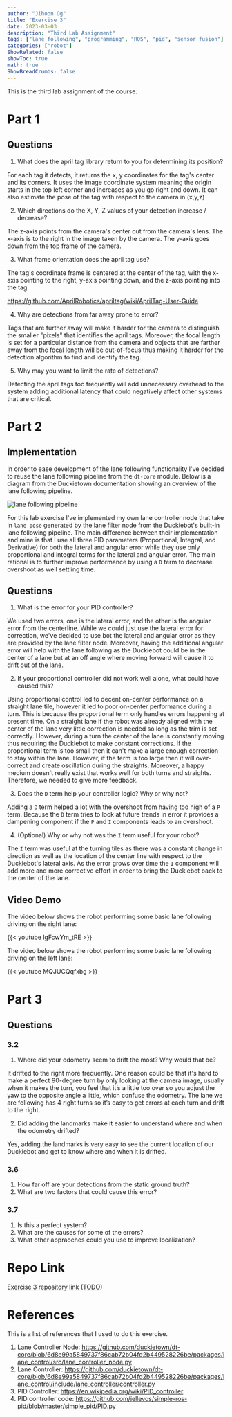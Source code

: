```yaml
---
author: "Jihoon Og"
title: "Exercise 3"
date: 2023-03-03
description: "Third Lab Assignment"
tags: ["lane following", "programming", "ROS", "pid", "sensor fusion"]
categories: ["robot"]
ShowRelated: false
showToc: true
math: true
ShowBreadCrumbs: false
---
```

This is the third lab assignment of the course.

# Part 1

## Questions

1. What does the april tag library return to you for determining its position?

For each tag it detects, it returns the x, y coordinates for the tag's center and its corners. It uses the image coordinate system meaning the origin starts in the top left corner and increases as you go right and down. It can also estimate the pose of the tag with respect to the camera in (x,y,z)

2. Which directions do the X, Y, Z values of your detection increase / decrease?

The z-axis points from the camera's center out from the camera's lens.
The x-axis is to the right in the image taken by the camera.
The y-axis goes down from the top frame of the camera.

3. What frame orientation does the april tag use?

The tag's coordinate frame is centered at the center of the tag, with the x-axis pointing to the right, y-axis pointing down, and the z-axis pointing into the tag.

https://github.com/AprilRobotics/apriltag/wiki/AprilTag-User-Guide

4. Why are detections from far away prone to error?

Tags that are further away will make it harder for the camera to distinguish the smaller "pixels" that identifies the april tags. Moreover, the focal length is set for a particular distance from the camera and objects that are farther away from the focal length will be out-of-focus thus making it harder for the detection algorithm to find and identify the tag.

5. Why may you want to limit the rate of detections?

Detecting the april tags too frequently will add unnecessary overhead to the system adding additional latency that could negatively affect other systems that are critical.

# Part 2

## Implementation

In order to ease development of the lane following functionality I've decided to reuse the lane following pipeline from the `dt-core` module. Below is a diagram from the Duckietown documentation showing an overview of the lane following pipeline.

![lane following pipeline](/uploads/data-from-img-image_pipeline_overview-77bbe28a.png)

For this lab exercise I've implemented my own lane controller node that take in `lane pose` generated by the lane filter node from the Duckiebot's built-in lane following pipeline. The main difference between their implementation and mine is that I use all three PID parameters (Proportional, Integral, and Derivative) for both the lateral and angular error while they use only proportional and integral terms for the lateral and angular error. The main rational is to further improve performance by using a `D` term to decrease overshoot as well settling time.

## Questions

1. What is the error for your PID controller?

We used two errors, one is the lateral error, and the other is the angular error from the centerline. While we could just use the lateral error for correction, we've decided to use bot the lateral and angular error as they are provided by the lane filter node. Moreover, having the additional angular error will help with the lane following as the Duckiebot could be in the center of a lane but at an off angle where moving forward will cause it to drift out of the lane.

2. If your proportional controller did not work well alone, what could have caused this?

Using proportional control led to decent on-center performance on a straight lane tile, however it led to poor on-center performance during a turn. This is
because the proportional term only handles errors happening at present time. On a straight lane if the robot was already aligned with the center of the lane very little correction is needed so long as the trim is set correctly. However, during a turn the center of the lane is constantly moving thus requiring the Duckiebot to make constant corrections. If the proportional term is too small then it can't make a large enough correction to stay within the lane. However, if the term is too large then it will over-correct and create oscillation during the straights. Moreover, a happy medium doesn't really exist that works well for both turns and straights. Therefore, we needed to give more feedback.

3. Does the `D` term help your controller logic? Why or why not?

Adding a `D` term helped a lot with the overshoot from having too high of a `P` term. Because the `D` term tries to look at future trends in error it provides a dampening component if the `P` and `I` components leads to an overshoot.

4. (Optional) Why or why not was the `I` term useful for your robot?

The `I` term was useful at the turning tiles as there was a constant change in direction as well as the location of the center line with respect to the Duckiebot's lateral axis. As the error grows over time the `I` component will add more and more corrective effort in order to bring the Duckiebot back to the center of the lane.

## Video Demo

The video below shows the robot performing some basic lane following driving on the right lane:

{{< youtube lgFcwYm_tRE >}}

The video below shows the robot performing some basic lane following driving on the left lane:

{{< youtube MQJUCQqfxbg >}}

# Part 3

## Questions

### 3.2

1. Where did your odometry seem to drift the most? Why would that be?

It drifted to the right more frequently. One reason could be that it's hard to make a perfect 90-degree turn by only looking at the camera image, usually when it makes the turn, you feel that it’s a little too over so you adjust the yaw to the opposite angle a little, which confuse the odometry. The lane we are following has 4 right turns so it’s easy to get errors at each turn and drift to the right.

2. Did adding the landmarks make it easier to understand where and when the odometry drifted?

Yes, adding the landmarks is very easy to see the current location of our Duckiebot and get to know where and when it is drifted.

### 3.6

1. How far off are your detections from the static ground truth?
2. What are two factors that could cause this error?

### 3.7

1. Is this a perfect system?
2. What are the causes for some of the errors?
3. What other appraoches could you use to improve localization?

# Repo Link

[Exercise 3 repository link (TODO)]()

# References

This is a list of references that I used to do this exercise.

1. Lane Controller Node: https://github.com/duckietown/dt-core/blob/6d8e99a5849737f86cab72b04fd2b449528226be/packages/lane_control/src/lane_controller_node.py
2. Lane Controller: https://github.com/duckietown/dt-core/blob/6d8e99a5849737f86cab72b04fd2b449528226be/packages/lane_control/include/lane_controller/controller.py
3. PID Controller: https://en.wikipedia.org/wiki/PID_controller
4. PID controller code: https://github.com/jellevos/simple-ros-pid/blob/master/simple_pid/PID.py
